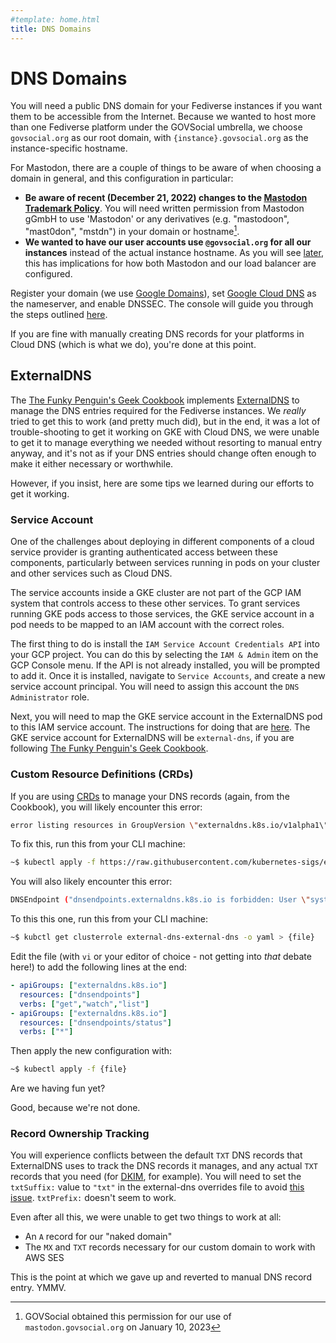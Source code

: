 ```yaml
---
#template: home.html
title: DNS Domains
---
```


# DNS Domains

You will need a public DNS domain for your Fediverse instances if you want them to be accessible from the Internet. Because we wanted to host more than one Fediverse platform under the GOVSocial umbrella, we choose `govsocial.org` as our root domain, with `{instance}.govsocial.org` as the instance-specific hostname.

For Mastodon, there are a couple of things to be aware of when choosing a domain in general, and this configuration in particular:

- **Be aware of recent (December 21, 2022) changes to the [Mastodon Trademark Policy](https://joinmastodon.org/trademark)**. You will need written permission from Mastodon gGmbH to use 'Mastodon' or any derivatives (e.g. "mastodoon", "mast0don", "mstdn") in your domain or hostname[^1].
- **We wanted to have our user accounts use `@govsocial.org` for all our instances** instead of the actual instance hostname. As you will see [later](/building/mastodon/#load-balancer), this has implications for how both Mastodon and our load balancer are configured.

Register your domain (we use [Google Domains](https://domains.google/)), set [Google Cloud DNS](https://cloud.google.com/dns/docs/overview/) as the nameserver, and enable DNSSEC. The console will guide you through the steps outlined [here](https://cloud.google.com/dns/docs/set-up-dns-records-domain-name).

If you are fine with manually creating DNS records for your platforms in Cloud DNS (which is what we do), you're done at this point.

## ExternalDNS

The [The Funky Penguin's Geek Cookbook](https://geek-cookbook.funkypenguin.co.nz/kubernetes/external-dns/) implements [ExternalDNS](https://github.com/kubernetes-sigs/external-dns) to manage the DNS entries required for the Fediverse instances. We *really* tried to get this to work (and pretty much did), but in the end, it was a lot of trouble-shooting to get it working on GKE with Cloud DNS, we were unable to get it to manage everything we needed without resorting to manual entry anyway, and it's not as if your DNS entries should change often enough to make it either necessary or worthwhile.

However, if you insist, here are some tips we learned during our efforts to get it working.

### Service Account

One of the challenges about deploying in different components of a cloud service provider is granting authenticated access between these components, particularly between services running in pods on your cluster and other services such as Cloud DNS.

The service accounts inside a GKE cluster are not part of the GCP IAM system that controls access to these other services. To grant services running GKE pods access to those services, the GKE service account in a pod needs to be mapped to an IAM account with the correct roles.

The first thing to do is install the `IAM Service Account Credentials API` into your GCP project. You can do this by selecting the `IAM & Admin` item on the GCP Console menu. If the API is not already installed, you will be prompted to add it. Once it is installed, navigate to `Service Accounts`, and create a new service account principal. You will need to assign this account the `DNS Administrator` role.

Next, you will need to map the GKE service account in the ExternalDNS pod to this IAM service account. The instructions for doing that are [here](https://cloud.google.com/kubernetes-engine/docs/how-to/workload-identity#authenticating_to). The GKE service account for ExternalDNS will be `external-dns`, if you are following [The Funky Penguin's Geek Cookbook](https://geek-cookbook.funkypenguin.co.nz/kubernetes/external-dns/).

### Custom Resource Definitions (CRDs)

If you are using [CRDs](https://kubernetes.io/docs/concepts/extend-kubernetes/api-extension/custom-resources/) to manage your DNS records (again, from the Cookbook), you will likely encounter this error:

```bash
error listing resources in GroupVersion \"externaldns.k8s.io/v1alpha1\": the server could not find the requested resource
```

To fix this, run this from your CLI machine:

```bash
~$ kubectl apply -f https://raw.githubusercontent.com/kubernetes-sigs/external-dns/master/docs/contributing/crd-source/crd-manifest.yaml
```

You will also likely encounter this error:

```bash
DNSEndpoint ("dnsendpoints.externaldns.k8s.io is forbidden: User \"system:serviceaccount:external-dns:external-dns\" cannot list resource \"dnsendpoints\" in API group \"externaldns.k8s.io\" at the cluster scope")
```

To this this one, run this from your CLI machine:

```bash
~$ kubctl get clusterrole external-dns-external-dns -o yaml > {file}
```

Edit the file (with `vi` or your editor of choice - not getting into *that* debate here!) to add the following lines at the end:

```yaml
- apiGroups: ["externaldns.k8s.io"]
  resources: ["dnsendpoints"]
  verbs: ["get","watch","list"]
- apiGroups: ["externaldns.k8s.io"]
  resources: ["dnsendpoints/status"]
  verbs: ["*"]
```

Then apply the new configuration with:

```bash
~$ kubectl apply -f {file}
```

Are we having fun yet?

Good, because we're not done.

### Record Ownership Tracking

You will experience conflicts between the default `TXT` DNS records that ExternalDNS uses to track the DNS records it manages, and any actual `TXT` records that you need (for [DKIM](https://www.dkim.org/), for example). You will need to set the `txtSuffix:` value to `"txt"` in the external-dns overrides file to avoid [this issue](https://github.com/kubernetes-sigs/external-dns/issues/262/). `txtPrefix:` doesn't seem to work.

Even after all this, we were unable to get two things to work at all:

- An `A` record for our "naked domain"
- The `MX` and `TXT` records necessary for our custom domain to work with AWS SES

This is the point at which we gave up and reverted to manual DNS record entry. YMMV.

[^1]: GOVSocial obtained this permission for our use of `mastodon.govsocial.org` on January 10, 2023